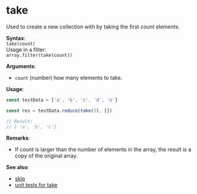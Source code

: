 # take
Used to create a new collection with by taking the first *count* elements.

**Syntax**:  
`take(count)`  
Usage in a filter:  
`array.filter(take(count))`

**Arguments**:  
- `count` (number) how many elements to take.

**Usage**:
```javascript
const testData = ['a', 'b', 'c', 'd', 'e']

const res = testData.reduce(take(3), [])

// Result:
// [ 'a', 'b', 'c']
```

**Remarks**:
- If count is larger than the number of elements in the array, the result is a copy of the original array.


**See also**:
- [skip](./skip.md)
- [unit tests for take](../tests/take.tests.ts)
